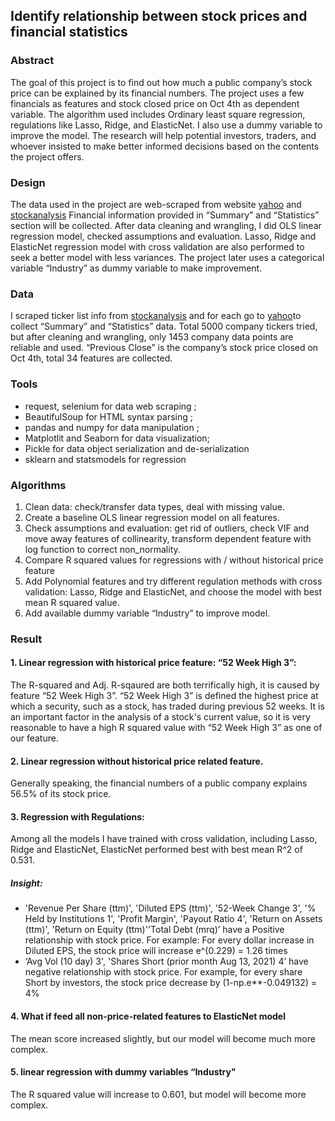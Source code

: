 ## Identify relationship between stock prices and financial statistics
### Abstract
The goal of this project is to  find out how much a public company’s stock price can be explained by its financial numbers. The project uses a few financials as features and stock closed price on Oct 4th as dependent variable. The algorithm used includes Ordinary least square regression, regulations like Lasso, Ridge, and ElasticNet. I also use a dummy variable to improve the model. The research will help potential investors, traders, and whoever insisted to make better informed decisions based on the contents the project offers.
### Design
The data used in the project are web-scraped from website [yahoo](https://finance.yahoo.com ) and [stockanalysis](https://stockanalysis.com/stocks/)  Financial information provided in “Summary” and “Statistics” section will be collected. After data cleaning and wrangling, I did OLS linear regression model, checked assumptions and evaluation. Lasso, Ridge and ElasticNet regression model with cross validation are also performed to seek a better model with less variances. The project later uses a categorical variable “Industry” as dummy variable to make improvement.
### Data
I scraped ticker list info from [stockanalysis](https://stockanalysis.com/stocks/) and for each go to [yahoo](https://finance.yahoo.com )to collect “Summary” and “Statistics” data. Total 5000 company tickers tried, but after cleaning and wrangling, only 1453 company data points are reliable and used. “Previous Close” is the company’s stock price closed on Oct 4th, total 34 features are collected.
### Tools
- request, selenium for data web scraping ;
- BeautifulSoup for HTML syntax parsing ;
- pandas and numpy for data manipulation ;
- Matplotlit and Seaborn for data visualization;
- Pickle for data object serialization and de-serialization
- sklearn and statsmodels for regression


### Algorithms
1. Clean data: check/transfer data types, deal with missing value. 
2. Create a baseline OLS linear regression model on all features. 
3. Check assumptions and evaluation: get rid of outliers, check VIF and move away features of collinearity, transform dependent feature with log function to correct non_normality. 
4. Compare R squared values for regressions with / without historical price feature
5. Add Polynomial features and try different regulation methods with cross validation: Lasso, Ridge and ElasticNet, and choose the model with best mean R squared value.
6. Add available dummy variable “Industry” to improve model.

### Result

#### 1. Linear regression with historical price feature: “52 Week High 3”:

The R-squared and Adj. R-sqaured are both terrifically high, it is caused by feature “52 Week High 3”. “52 Week High 3” is defined the highest price at which a security, such as a stock, has traded during previous 52 weeks. It is an important factor in the analysis of a stock's current value, so it is very reasonable to have a high R squared value with “52 Week High 3” as one of our feature.

#### 2. Linear regression without historical price related feature.
Generally speaking, the financial numbers of a public company explains 56.5% of its stock price.

#### 3. Regression with Regulations:
Among all the models I have trained with cross validation, including  Lasso, Ridge and ElasticNet, ElasticNet performed best with best mean R^2 of 0.531.

##### Insight:
- 'Revenue Per Share (ttm)', 'Diluted EPS (ttm)', '52-Week Change 3', '% Held by Institutions 1', 'Profit Margin', 'Payout Ratio 4', 'Return on Assets (ttm)', 'Return on Equity (ttm)''Total Debt (mrq)’ have a Positive relationship with stock price. For example: For every dollar increase in Diluted EPS, the stock price will increase e^(0.229) = 1.26 times
- ‘Avg Vol (10 day) 3', 'Shares Short (prior month Aug 13, 2021) 4’ have negative relationship with stock price. For example, for every share Short by investors, the stock price decrease by (1-np.e**-0.049132) = 4%

#### 4. What if feed all non-price-related features to ElasticNet model
The mean score increased slightly, but our model will become much more complex.

#### 5. linear regression with dummy variables “Industry"
The R squared value will increase to 0.601, but model will become more complex.
